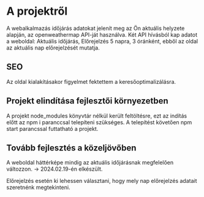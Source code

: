 # A projektről
A webalkalmazás időjárás adatokat jelenít meg az Ön aktuális helyzete alapján, az openweathermap API-ját használva.
Két API hívásból kap adatot a weboldal: Aktuális időjárás, Előrejelzés 5 napra, 3 óránként, ebből az oldal az aktuális nap előrejelzését mutatja.

## SEO
Az oldal kialakításakor figyelmet fektettem a keresőoptimalizálásra.

## Projekt elindítása fejlesztői környezetben
A projekt node_modules könyvtár nélkül került feltöltésre, ezt az indítás előtt az npm i paranccsal telepíteni szükséges.
A telepítést követően npm start parancssal futtatható a projekt.

 ## Tovább fejlesztés a közeljövőben
 
 A weboldal háttérképe mindig az aktuális időjárásnak megfelelően változzon. -> 2024.02.19-én elkészült.

 Előrejelzés esetén ki lehessen választani, hogy mely nap előrejelzés adatait szeretnénk megtekinteni.
